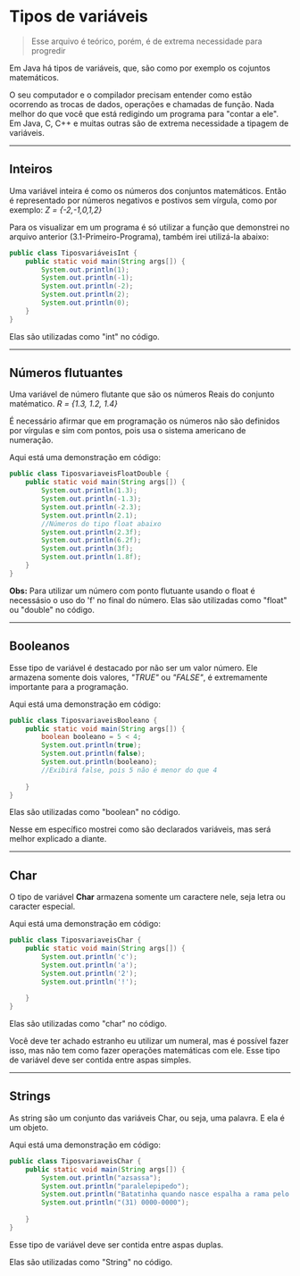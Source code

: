<h1> Tipos de variáveis </h1>

>Esse arquivo é teórico, porém, é de extrema necessidade para progredir

Em Java há tipos de variáveis, que, são como por exemplo os cojuntos matemáticos.

O seu computador e o compilador precisam entender como estão ocorrendo as trocas de dados, operações e chamadas de função. Nada melhor do que você que está redigindo um programa para "contar a ele". Em Java, C, C++ e muitas outras são de extrema necessidade a tipagem de variáveis.
<hr>

<h2> Inteiros </h2>

Uma variável inteira é como os números dos conjuntos matemáticos. Então é representado por números negativos e postivos sem vírgula, como por exemplo: *Z = {-2,-1,0,1,2}*

Para os visualizar em um programa é só utilizar a função que demonstrei no arquivo anterior (3.1-Primeiro-Programa), também irei utilizá-la abaixo:

```java
public class TiposvariáveisInt {
    public static void main(String args[]) {
        System.out.println(1);
        System.out.println(-1);
        System.out.println(-2);
        System.out.println(2);
        System.out.println(0);
    }
}
```
Elas são utilizadas como "int" no código.
<hr>

<h2> Números flutuantes </h2>

Uma variável de número flutante que são os números Reais do conjunto matématico. *R = {1.3, 1.2, 1.4}*

É necessário afirmar que em programação os números não são definidos por vírgulas e sim com pontos, pois usa o sistema americano de numeração.

Aqui está uma demonstração em código:
```java
public class TiposvariaveisFloatDouble {
    public static void main(String args[]) {
        System.out.println(1.3);
        System.out.println(-1.3);
        System.out.println(-2.3);
        System.out.println(2.1);
        //Números do tipo float abaixo
        System.out.println(2.3f);
        System.out.println(6.2f);
        System.out.println(3f);
        System.out.println(1.8f);
    }
}
```
**Obs:** Para utilizar um número com ponto flutuante usando o float é necessásio o uso do 'f' no final do número.
Elas são utilizadas como "float" ou "double" no código.
<hr>

<h2> Booleanos </h2>

Esse tipo de variável é destacado por não ser um valor número. Ele armazena somente dois valores, *"TRUE"* ou *"FALSE"*, é extremamente importante para a programação.

Aqui está uma demonstração em código:
```java
public class TiposvariaveisBooleano {
    public static void main(String args[]) {
        boolean booleano = 5 < 4;
        System.out.println(true);
        System.out.println(false);
        System.out.println(booleano);
        //Exibirá false, pois 5 não é menor do que 4
        
    }
}
```
Elas são utilizadas como "boolean" no código.

Nesse em específico mostrei como são declarados variáveis, mas será melhor explicado a diante.
<hr>

<h2>Char</h2>

O tipo de variável **Char** armazena somente um caractere nele, seja letra ou caracter especial.

Aqui está uma demonstração em código:

```java
public class TiposvariaveisChar {
    public static void main(String args[]) {
        System.out.println('c');
        System.out.println('a');
        System.out.println('2');
        System.out.println('!');
        
    }
}
```
Elas são utilizadas como "char" no código.

Você deve ter achado estranho eu utilizar um numeral, mas é possível fazer isso, mas não tem como fazer operações matemáticas com ele.
Esse tipo de variável deve ser contida entre aspas simples.

<hr>
<h2>Strings</h2>
As string são um conjunto das variáveis Char, ou seja, uma palavra. E ela é um objeto.

Aqui está uma demonstração em código:

```java
public class TiposvariaveisChar {
    public static void main(String args[]) {
        System.out.println("azsassa");
        System.out.println("paralelepipedo");
        System.out.println("Batatinha quando nasce espalha a rama pelo chão");
        System.out.println("(31) 0000-0000");
        
    }
}
```
Esse tipo de variável deve ser contida entre aspas duplas.

Elas são utilizadas como "String" no código.